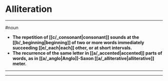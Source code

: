 # Alliteration
---
#noun
- **The repetition of [[c/_consonant|consonant]] sounds at the [[b/_beginning|beginning]] of two or more words immediately succeeding [[e/_each|each]] other, or at short intervals.**
- **The recurrence of the same letter in [[a/_accented|accented]] parts of words, as in [[a/_anglo|Anglo]]-Saxon [[a/_alliterative|alliterative]] meter.**
---
---
